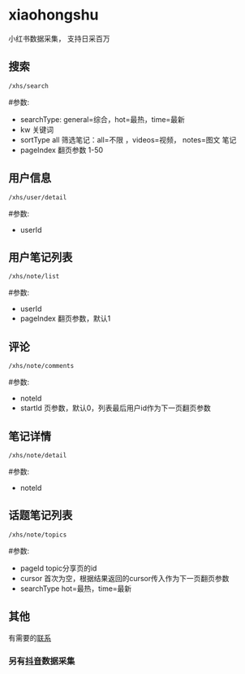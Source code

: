 # xiaohongshu
小红书数据采集， 支持日采百万


## 搜索
```
/xhs/search
```
#参数:
- searchType: general=综合，hot=最热，time=最新
- kw 关键词
- sortType  all	筛选笔记：all=不限 ，videos=视频， notes=图文 笔记 
- pageIndex 翻页参数 1-50

## 用户信息
```
/xhs/user/detail
```
#参数:
- userId

## 用户笔记列表
```
/xhs/note/list
```
#参数:
- userId
- pageIndex 翻页参数，默认1

## 评论
```
/xhs/note/comments
```
#参数:
- noteId
- startId 页参数，默认0，列表最后用户id作为下一页翻页参数

## 笔记详情
```
/xhs/note/detail
```
#参数:
- noteId

## 话题笔记列表
```
/xhs/note/topics
```
#参数:
- pageId topic分享页的id
- cursor 首次为空，根据结果返回的cursor传入作为下一页翻页参数
- searchType hot=最热，time=最新

## 其他


有需要的[联系](https://qr.api.cli.im/newqr/create?data=https%253A%252F%252Fqm.qq.com%252Fcgi-bin%252Fqm%252Fqr%253Fk%253DgsXU_14bQsI8BdSevrFzHU7vIYnRCnFQ%2526noverify%253D0&level=H&transparent=false&bgcolor=%23FFFFFF&forecolor=%23000000&blockpixel=12&marginblock=1&logourl=&logoshape=no&size=500&kid=cliim&key=211db538a2ba8c28441f5d952fe165db)

### 另有[抖音](https://github.com/canglingzhiyue/douyin)数据采集
